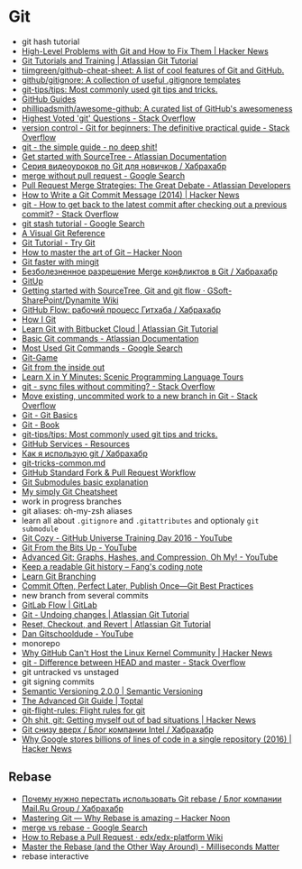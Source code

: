 # Git
- git hash tutorial
- [High-Level Problems with Git and How to Fix Them | Hacker News](https://news.ycombinator.com/item?id=15902995)
- [Git Tutorials and Training | Atlassian Git Tutorial](https://www.atlassian.com/git/tutorials)
- [tiimgreen/github-cheat-sheet: A list of cool features of Git and GitHub.](https://github.com/tiimgreen/github-cheat-sheet)
- [github/gitignore: A collection of useful .gitignore templates](https://github.com/github/gitignore)
- [git-tips/tips: Most commonly used git tips and tricks.](https://github.com/git-tips/tips)
- [GitHub Guides](https://guides.github.com/)
- [phillipadsmith/awesome-github: A curated list of GitHub's awesomeness](https://github.com/phillipadsmith/awesome-github)
- [Highest Voted 'git' Questions - Stack Overflow](http://stackoverflow.com/questions/tagged/git?sort=votes&pageSize=15)
- [version control - Git for beginners: The definitive practical guide - Stack Overflow](http://stackoverflow.com/questions/315911/git-for-beginners-the-definitive-practical-guide)
- [git - the simple guide - no deep shit!](http://rogerdudler.github.io/git-guide/)
- [Get started with SourceTree - Atlassian Documentation](https://confluence.atlassian.com/get-started-with-sourcetree)
- [Серия видеоуроков по Git для новичков / Хабрахабр](https://habrahabr.ru/post/322424/)
- [merge without pull request - Google Search](https://www.google.com/search?q=merge+without+pull+request&oq=merge+without+pull+request)
- [Pull Request Merge Strategies: The Great Debate - Atlassian Developers](https://developer.atlassian.com/blog/2014/12/pull-request-merge-strategies-the-great-debate/)
- [How to Write a Git Commit Message (2014) | Hacker News](https://news.ycombinator.com/item?id=13889155)
- [git - How to get back to the latest commit after checking out a previous commit? - Stack Overflow](http://stackoverflow.com/questions/2427288/how-to-get-back-to-the-latest-commit-after-checking-out-a-previous-commit)
- [git stash tutorial - Google Search](https://www.google.com/search?q=git+stash+tutorial)
- [A Visual Git Reference](http://marklodato.github.io/visual-git-guide/index-en.html)
- [Git Tutorial - Try Git](https://try.github.io/levels/1/challenges/1)
- [How to master the art of Git – Hacker Noon](https://hackernoon.com/how-to-master-the-art-of-git-68e1050f3147#.imjqh4w06)
- [Git faster with mingit](https://dev.to/sendra/git-faster-with-mingit)
- [Безболезненное разрешение Merge конфликтов в Git / Хабрахабр](https://habrahabr.ru/post/323234/)
- [GitUp](http://gitup.co/)
- [Getting started with SourceTree, Git and git flow · GSoft-SharePoint/Dynamite Wiki](https://github.com/GSoft-SharePoint/Dynamite/wiki/Getting-started-with-SourceTree,-Git-and-git-flow)
- [GitHub Flow: рабочий процесс Гитхаба / Хабрахабр](https://habrahabr.ru/post/189046/)
- [How I Git](https://dev.to/andydangerous/how-i-git)
- [Learn Git with Bitbucket Cloud | Atlassian Git Tutorial](https://www.atlassian.com/git/tutorials/learn-git-with-bitbucket-cloud)
- [Basic Git commands - Atlassian Documentation](https://confluence.atlassian.com/bitbucketserver/basic-git-commands-776639767.html)
- [Most Used Git Commands - Google Search](https://www.google.com/search?q=Most+Used+Git+Commands&oq=Most+Used+Git+Commands)
- [Git-Game](https://www.git-game.com/)
- [Git from the inside out](https://codewords.recurse.com/issues/two/git-from-the-inside-out?utm_source=mybridge&utm_medium=blog&utm_campaign=read_more)
- [Learn X in Y Minutes: Scenic Programming Language Tours](https://learnxinyminutes.com/docs/git/)
- [git - sync files without commiting? - Stack Overflow](http://stackoverflow.com/questions/4885653/sync-files-without-commiting)
- [Move existing, uncommited work to a new branch in Git - Stack Overflow](http://stackoverflow.com/questions/1394797/move-existing-uncommited-work-to-a-new-branch-in-git)
- [Git - Git Basics](https://git-scm.com/book/en/v2/Getting-Started-Git-Basics)
- [Git - Book](https://git-scm.com/book/en/v2)
- [git-tips/tips: Most commonly used git tips and tricks.](https://github.com/git-tips/tips)
- [GitHub Services - Resources](https://services.github.com/resources/)
- [Как я использую git / Хабрахабр](https://habrahabr.ru/post/336708/)
- [git-tricks-common.md](https://gist.github.com/eyecatchup/e94ab1294f6293cf3274c34589744514)
- [GitHub Standard Fork & Pull Request Workflow](https://gist.github.com/Chaser324/ce0505fbed06b947d962)
- [Git Submodules basic explanation](https://gist.github.com/gitaarik/8735255)
- [My simply Git Cheatsheet](https://gist.github.com/hofmannsven/6814451)
- work in progress branches
- git aliases: oh-my-zsh aliases
- learn all about `.gitignore` and `.gitattributes` and optionaly `git submodule`
- [Git Cozy - GitHub Universe Training Day 2016 - YouTube](https://www.youtube.com/watch?v=cd-g06nA3ns&index=6&list=WL)
- [Git From the Bits Up - YouTube](https://www.youtube.com/watch?v=MYP56QJpDr4&list=WL&index=159)
- [Advanced Git: Graphs, Hashes, and Compression, Oh My! - YouTube](https://www.youtube.com/watch?v=ig5E8CcdM9g&list=WL&index=160)
- [Keep a readable Git history – Fang's coding note](https://fangpenlin.com/posts/2013/09/30/keep-a-readable-git-history/)
- [Learn Git Branching](https://learngitbranching.js.org/)
- [Commit Often, Perfect Later, Publish Once—Git Best Practices](https://sethrobertson.github.io/GitBestPractices/)
- new branch from several commits
- [GitLab Flow | GitLab](https://about.gitlab.com/2014/09/29/gitlab-flow/)
- [Git - Undoing changes | Atlassian Git Tutorial](https://www.atlassian.com/git/tutorials/undoing-changes)
- [Reset, Checkout, and Revert | Atlassian Git Tutorial](https://www.atlassian.com/git/tutorials/resetting-checking-out-and-reverting)
- [Dan Gitschooldude - YouTube](https://www.youtube.com/channel/UCshmCws1MijkZLMkPmOmzbQ/videos)
- monorepo
- [Why GitHub Can't Host the Linux Kernel Community | Hacker News](https://news.ycombinator.com/item?id=14972872)
- [git - Difference between HEAD and master - Stack Overflow](https://stackoverflow.com/questions/4386959/difference-between-head-and-master)
- git untracked vs unstaged
- git signing commits
- [Semantic Versioning 2.0.0 | Semantic Versioning](http://semver.org/)
- [The Advanced Git Guide | Toptal](https://www.toptal.com/git/the-advanced-git-guide)
- [git-flight-rules: Flight rules for git](https://github.com/k88hudson/git-flight-rules?utm_campaign=explore-email&utm_medium=email&utm_source=newsletter&utm_term=weekly)
- [Oh shit, git: Getting myself out of bad situations | Hacker News](https://news.ycombinator.com/item?id=15951825)
- [Git снизу вверх / Блог компании Intel / Хабрахабр](https://habrahabr.ru/company/intel/blog/344962/)
- [Why Google stores billions of lines of code in a single repository (2016) | Hacker News](https://news.ycombinator.com/item?id=15889148)

## Rebase
- [Почему нужно перестать использовать Git rebase / Блог компании Mail.Ru Group / Хабрахабр](https://habrahabr.ru/company/mailru/blog/340558/)
- [Mastering Git — Why Rebase is amazing – Hacker Noon](https://hackernoon.com/mastering-git-why-rebase-is-amazing-a954485b128a)
- [merge vs rebase - Google Search](https://www.google.com/search?q=merge+vs+rebase&oq=merge+vs+rebase)
- [How to Rebase a Pull Request · edx/edx-platform Wiki](https://github.com/edx/edx-platform/wiki/How-to-Rebase-a-Pull-Request)
- [Master the Rebase (and the Other Way Around) - Milliseconds Matter](https://blog.algolia.com/master-git-rebase/?utm_campaign=hackernewsletter&utm_source=hackernewsletter&utm_medium=email&utm_term=native)
- rebase interactive
